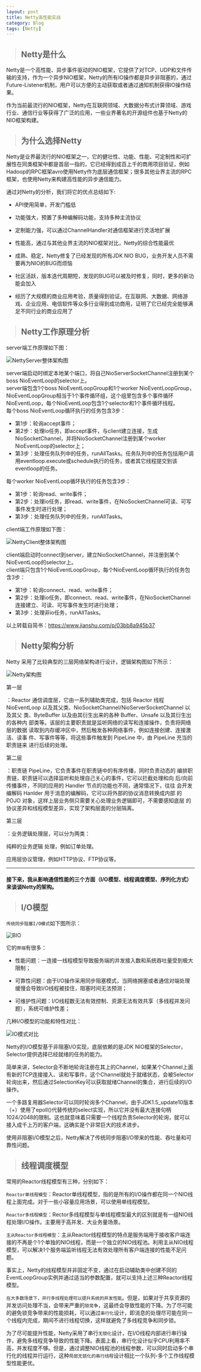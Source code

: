 ```yaml
---
layout: post
title: Netty高性能实战
category: Blog
tags: [Netty]
---
```


> ## Netty是什么

Netty是一个高性能、异步事件驱动的NIO框架，它提供了对TCP、UDP和文件传输的支持，作为一个异步NIO框架，Netty的所有IO操作都是异步非阻塞的，通过Future-Listener机制，用户可以方便的主动获取或者通过通知机制获得IO操作结果。

作为当前最流行的NIO框架，Netty在互联网领域、大数据分布式计算领域、游戏行业、通信行业等获得了广泛的应用，一些业界著名的开源组件也基于Netty的NIO框架构建。

> ## 为什么选择Netty

Netty是业界最流行的NIO框架之一，它的健壮性、功能、性能、可定制性和可扩展性在同类框架中都是首屈一指的，它已经得到成百上千的商用项目验证，例如Hadoop的RPC框架avro使用Netty作为底层通信框架；很多其他业界主流的RPC框架，也使用Netty来构建高性能的异步通信能力。

通过对Netty的分析，我们将它的优点总结如下:

- API使用简单，开发门槛低

- 功能强大，预置了多种编解码功能，支持多种主流协议

- 定制能力强，可以通过ChannelHandler对通信框架进行灵活地扩展

- 性能高，通过与其他业界主流的NIO框架对比，Netty的综合性能最优

- 成熟、稳定，Netty修复了已经发现的所有JDK NIO BUG，业务开发人员不需要再为NIO的BUG而烦恼

- 社区活跃，版本迭代周期短，发现的BUG可以被及时修复，同时，更多的新功能会加入

- 经历了大规模的商业应用考验，质量得到验证。在互联网、大数据、网络游戏、企业应用、电信软件等众多行业得到成功商用，证明了它已经完全能够满足不同行业的商业应用了

> ## Netty工作原理分析

server端工作原理如下图：

![NettyServer整体架构图](http://onekook.com/bower_components/extend/images/netty-server.png)

server端启动时绑定本地某个端口，将自己NioServerSocketChannel注册到某个boss NioEventLoop的selector上。  
server端包含1个boss NioEventLoopGroup和1个worker NioEventLoopGroup，NioEventLoopGroup相当于1个事件循环组，这个组里包含多个事件循环NioEventLoop，每个NioEventLoop包含1个selector和1个事件循环线程。  
每个boss NioEventLoop循环执行的任务包含3步：

- 第1步：轮询accept事件；
- 第2步：处理io任务，即accept事件，与client建立连接，生成NioSocketChannel，并将NioSocketChannel注册到某个worker NioEventLoop的selector上；
- 第3步：处理任务队列中的任务，runAllTasks。任务队列中的任务包括用户调用eventloop.execute或schedule执行的任务，或者其它线程提交到该eventloop的任务。

每个worker NioEventLoop循环执行的任务包含3步：

- 第1步：轮询read、write事件；
- 第2步：处理io任务，即read、write事件，在NioSocketChannel可读、可写事件发生时进行处理；
- 第3步：处理任务队列中的任务，runAllTasks。

client端工作原理如下图：

![NettyClient整体架构图](http://onekook.com/bower_components/extend/images/netty-client.png)

client端启动时connect到server，建立NioSocketChannel，并注册到某个NioEventLoop的selector上。  
client端只包含1个NioEventLoopGroup，每个NioEventLoop循环执行的任务包含3步：

- 第1步：轮询connect、read、write事件；
- 第2步：处理io任务，即connect、read、write事件，在NioSocketChannel连接建立、可读、可写事件发生时进行处理；
- 第3步：处理非io任务，runAllTasks。

以上转载自简书：https://www.jianshu.com/p/03bb8a945b37  

> ## Netty架构分析

Netty 采用了比较典型的三层网络架构进行设计，逻辑架构图如下所示：

![Netty架构图](http://onekook.com/bower_components/extend/images/Netty%E6%9E%B6%E6%9E%84%E5%9B%BE.JPEG)

第一层

：Reactor 通信调度层，它由一系列辅助类完成，包括 Reactor 线程 NioEventLoop 以及其父类、NioSocketChannel/NioServerSocketChannel 以及其父 类、ByteBuffer 以及由其衍生出来的各种 Buffer、Unsafe 以及其衍生出的各种内 部类等。该层的主要职责就是监听网络的读写和连接操作，负责将网络层的数据 读取到内存缓冲区中，然后触发各种网络事件，例如连接创建、连接激活、读事 件、写事件等等，将这些事件触发到 PipeLine 中，由 PipeLine 充当的职责链来 进行后续的处理。

第二层

：职责链 PipeLine，它负责事件在职责链中的有序传播，同时负责动态的 编排职责链，职责链可以选择监听和处理自己关心的事件，它可以拦截处理和向 后/向前传播事件，不同的应用的 Handler 节点的功能也不同，通常情况下，往往 会开发编解码 Hanlder 用于消息的编解码，它可以将外部的协议消息转换成内部 的 POJO 对象，这样上层业务侧只需要关心处理业务逻辑即可，不需要感知底层 的协议差异和线程模型差异，实现了架构层面的分层隔离。

第三层

：业务逻辑处理层，可以分为两类：

纯粹的业务逻辑 处理，例如订单处理。

应用层协议管理，例如HTTP协议、FTP协议等。

---

#### 接下来，我从影响通信性能的三个方面（I/O模型、线程调度模型、序列化方式）来谈谈Netty的架构。

> ## I/O模型

`传统同步阻塞I/O模式`如下图所示：

![BIO](http://onekook.com/bower_components/extend/images/BIO.JPEG)

它的`弊端`有很多：

- 性能问题：一连接一线程模型导致服务端的并发接入数和系统吞吐量受到极大限制；

- 可靠性问题：由于I/O操作采用同步阻塞模式，当网络拥塞或者通信对端处理缓慢会导致I/O线程被挂住，阻塞时间无法预测；

- 可维护性问题：I/O线程数无法有效控制、资源无法有效共享（多线程并发问题），系统可维护性差；

几种I/O模型的功能和特性对比：

![IO模式对比](http://onekook.com/bower_components/extend/images/compare-IO.JPEG)

Netty的I/O模型基于非阻塞I/O实现，底层依赖的是JDK NIO框架的Selector，Selector提供选择已经就绪的任务的能力。

简单来讲，Selector会不断地轮询注册在其上的Channel，如果某个Channel上面有新的TCP连接接入、读和写事件，这个Channel就处于就绪状态，会被Selector轮询出来，然后通过SelectionKey可以获取就绪Channel的集合，进行后续的I/O操作。

一个多路复用器Selector可以同时轮询多个Channel，由于JDK1.5_update10版本（+）使用了epoll()代替传统的select实现，所以它并没有最大连接句柄1024/2048的限制。这也就意味着只需要一个线程负责Selector的轮询，就可以接入成千上万的客户端，这确实是个非常巨大的技术进步。

使用非阻塞I/O模型之后，Netty解决了传统同步阻塞I/O带来的性能、吞吐量和可靠性问题。

> ## 线程调度模型

常用的Reactor线程模型有三种，分别如下：

`Reactor单线程模型`：Reactor单线程模型，指的是所有的I/O操作都在同一个NIO线程上面完成。对于一些小容量应用场景，可以使用单线程模型。

`Reactor多线程模型`：Rector多线程模型与单线程模型最大的区别就是有一组NIO线程处理I/O操作。主要用于高并发、大业务量场景。

`主从Reactor多线程模型`：主从Reactor线程模型的特点是服务端用于接收客户端连接的不再是个1个单独的NIO线程，而是一个独立的NIO线程池。利用主从NIO线程模型，可以解决1个服务端监听线程无法有效处理所有客户端连接的性能不足问题。

事实上，Netty的线程模型并非固定不变，通过在启动辅助类中创建不同的EventLoopGroup实例并通过适当的参数配置，就可以支持上述三种Reactor线程模型。

`在大多数场景下，并行多线程处理可以提升系统的并发性能`。但是，如果对于共享资源的并发访问处理不当，会带来严重的`锁竞争`，这最终会导致性能的下降。为了尽可能的避免锁竞争带来的性能损耗，可以通过`串行化`设计，即消息的处理尽可能在同一个线程内完成，期间不进行线程切换，这样就避免了多线程竞争和同步锁。

为了尽可能提升性能，Netty采用了串行`无锁化`设计，在I/O线程内部进行串行操作，避免多线程竞争导致的性能下降。表面上看，串行化设计似乎CPU利用率不高，并发程度不够。但是，通过调整NIO线程池的线程参数，可以同时启动多个串行化的线程并行运行，这种`局部无锁化的串行线程`设计相比一个队列-多个工作线程模型性能更优。
